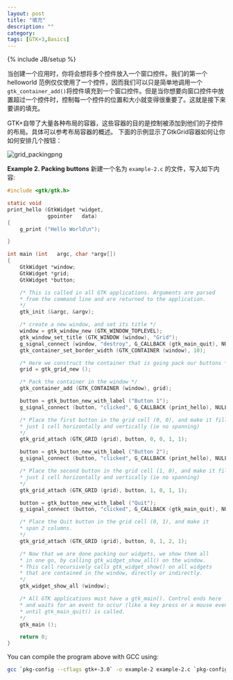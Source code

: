 ```yaml
---
layout: post
title: "填充"
description: ""
category: 
tags: [GTK+3,Basics]
---
```

{% include JB/setup %}

当创建一个应用时，你将会想将多个控件放入一个窗口控件。我们的第一个 helloworld 范例仅仅使用了一个控件，因而我们可以只是简单地调用一个`gtk_container_add()`将控件填充到一个窗口控件。但是当你想要向窗口控件中放置超过一个控件时，控制每一个控件的位置和大小就变得很重要了。这就是接下来要讲的填充。

GTK+自带了大量各种布局的容器，这些容器的目的是控制被添加到他们的子控件的布局。具体可以参考布局容器的概述。
下面的示例显示了GtkGrid容器如何让你如何安排几个按钮：

![grid_packingpng][grid_packingpng]

**Example 2. Packing buttons**
新建一个名为 `example-2.c` 的文件，写入如下内容:

```c
#include <gtk/gtk.h>

static void
print_hello (GtkWidget *widget,
             gpointer   data)
{
    g_print ("Hello World\n");

}

int main (int   argc, char *argv[])
{
    GtkWidget *window;
    GtkWidget *grid;
    GtkWidget *button;

    /* This is called in all GTK applications. Arguments are parsed
    * from the command line and are returned to the application.
    */
    gtk_init (&argc, &argv);

    /* create a new window, and set its title */
    window = gtk_window_new (GTK_WINDOW_TOPLEVEL);
    gtk_window_set_title (GTK_WINDOW (window), "Grid");
    g_signal_connect (window, "destroy", G_CALLBACK (gtk_main_quit), NULL);
    gtk_container_set_border_width (GTK_CONTAINER (window), 10);

    /* Here we construct the container that is going pack our buttons */
    grid = gtk_grid_new ();

    /* Pack the container in the window */
    gtk_container_add (GTK_CONTAINER (window), grid);

    button = gtk_button_new_with_label ("Button 1");
    g_signal_connect (button, "clicked", G_CALLBACK (print_hello), NULL);

    /* Place the first button in the grid cell (0, 0), and make it fill
    * just 1 cell horizontally and vertically (ie no spanning)
    */
    gtk_grid_attach (GTK_GRID (grid), button, 0, 0, 1, 1);

    button = gtk_button_new_with_label ("Button 2");
    g_signal_connect (button, "clicked", G_CALLBACK (print_hello), NULL);

    /* Place the second button in the grid cell (1, 0), and make it fill
    * just 1 cell horizontally and vertically (ie no spanning)
    */
    gtk_grid_attach (GTK_GRID (grid), button, 1, 0, 1, 1);

    button = gtk_button_new_with_label ("Quit");
    g_signal_connect (button, "clicked", G_CALLBACK (gtk_main_quit), NULL);

    /* Place the Quit button in the grid cell (0, 1), and make it
    * span 2 columns.
    */
    gtk_grid_attach (GTK_GRID (grid), button, 0, 1, 2, 1);

    /* Now that we are done packing our widgets, we show them all
    * in one go, by calling gtk_widget_show_all() on the window.
    * This call recursively calls gtk_widget_show() on all widgets
    * that are contained in the window, directly or indirectly.
    */
    gtk_widget_show_all (window);

    /* All GTK applications must have a gtk_main(). Control ends here
    * and waits for an event to occur (like a key press or a mouse event),
    * until gtk_main_quit() is called.
    */
    gtk_main ();

    return 0;
}
```

You can compile the program above with GCC using:

```bash
gcc `pkg-config --cflags gtk+-3.0` -o example-2 example-2.c `pkg-config --libs gtk+-3.0`
```

[grid_packingpng]: {{BASE_PATH}}/assets/images/grid_packing.png
